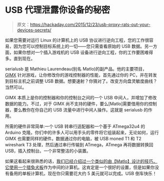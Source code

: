 # USB 代理泄露你设备的秘密

> 原文：<https://hackaday.com/2015/12/23/usb-proxy-rats-out-your-devices-secrets/>

如果您需要对运行 Linux 的计算机上的 USB 协议进行逆向工程，您的工作很容易，因为您可以控制目标系统上的一切——您只需查看原始的 USB 数据。另一方面，如果你想对一个插入游戏机的 USB 设备进行逆向工程，你的工作要困难得多。直到现在。

serialusb 是 Mathieu Laurendeau(别名 Matlo)的副产品。他的主要项目， [GIMX](http://blog.gimx.fr/) 针对游戏，让你修改你的游戏控制器的性能，首先通过你的 PC，并在转发到目标主机之前调整 USB 数据。想要速射？你猜对了。改变方向盘灵敏度曲线？当然可以。

GIMX 本质上是你的控制器和你的控制台之间的一个 USB 中间人，并增加了修改数据的能力。不过，对于 GIMX 尚不支持的硬件，要么[Matlo]需要借用你的控制器，要么教你在你自己的 USB 流量中进行中间人操作。这就是 serialusb 的作用。

所需的硬件非常简单:一个 USB 转串行适配器和一个基于 ATmega32u4 的 Arduino 克隆。你们中的许多人可以用手头的零件将它组装起来，无论如何，运行 GIMX 也需要同样的硬件。数据通过你的电脑，被 USB moned T1 和 T2 wireshark T3 处理，然后通过串行传输到 ATmega，ATmega 再将数据转换回 USB，插入控制台。一个非常整洁的小装置。

如果这看起来很熟悉的话，[我们已经介绍过一个类似的由【Matlo】设计的技巧，它使用一个猎兔犬板](http://hackaday.com/2013/07/02/usb-sniffing-with-the-beagleboard-xm/)作为中间的计算机。这肯定是一个很好的设置，但是如果你没有备用的单板计算机，现在你只需要花大约 5 美元就可以完成。USB 倒车快乐！